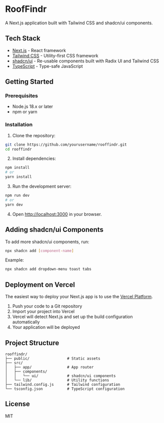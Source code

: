 # RoofFindr

A Next.js application built with Tailwind CSS and shadcn/ui components.

## Tech Stack

- [Next.js](https://nextjs.org/) - React framework
- [Tailwind CSS](https://tailwindcss.com/) - Utility-first CSS framework
- [shadcn/ui](https://ui.shadcn.com/) - Re-usable components built with Radix UI and Tailwind CSS
- [TypeScript](https://www.typescriptlang.org/) - Type-safe JavaScript

## Getting Started

### Prerequisites

- Node.js 18.x or later
- npm or yarn

### Installation

1. Clone the repository:

```bash
git clone https://github.com/yourusername/rooffindr.git
cd rooffindr
```

2. Install dependencies:

```bash
npm install
# or
yarn install
```

3. Run the development server:

```bash
npm run dev
# or
yarn dev
```

4. Open [http://localhost:3000](http://localhost:3000) in your browser.

## Adding shadcn/ui Components

To add more shadcn/ui components, run:

```bash
npx shadcn add [component-name]
```

Example:
```bash
npx shadcn add dropdown-menu toast tabs
```

## Deployment on Vercel

The easiest way to deploy your Next.js app is to use the [Vercel Platform](https://vercel.com/new?utm_medium=default-template&filter=next.js).

1. Push your code to a Git repository
2. Import your project into Vercel
3. Vercel will detect Next.js and set up the build configuration automatically
4. Your application will be deployed

## Project Structure

```
rooffindr/
├── public/                 # Static assets
├── src/
│   ├── app/                # App router
│   ├── components/         
│   │   └── ui/             # shadcn/ui components
│   └── lib/                # Utility functions
├── tailwind.config.js      # Tailwind configuration
└── tsconfig.json           # TypeScript configuration
```

## License

MIT
